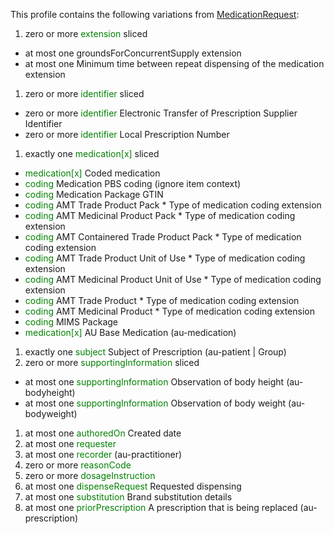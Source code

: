 This profile contains the following variations from [MedicationRequest](http://hl7.org/fhir/STU3/MedicationRequest):

1. zero or more <span style='color:green'> extension </span>  sliced
  * at most one groundsForConcurrentSupply extension
  * at most one Minimum time between repeat dispensing of the medication extension
1. zero or more <span style='color:green'> identifier </span>  sliced
  * zero or more <span style='color:green'> identifier </span> Electronic Transfer of Prescription Supplier Identifier
  * zero or more <span style='color:green'> identifier </span> Local Prescription Number
1. exactly one <span style='color:green'> medication[x] </span>  sliced
  *  <span style='color:green'> medication[x] </span> Coded medication
  *  <span style='color:green'> coding </span> Medication PBS coding (ignore item context)
  *  <span style='color:green'> coding </span> Medication Package GTIN
  *  <span style='color:green'> coding </span> AMT Trade Product Pack
    *  Type of medication coding extension
  *  <span style='color:green'> coding </span> AMT Medicinal Product Pack
    *  Type of medication coding extension
  *  <span style='color:green'> coding </span> AMT Containered Trade Product Pack
    *  Type of medication coding extension
  *  <span style='color:green'> coding </span> AMT Trade Product Unit of Use
    *  Type of medication coding extension
  *  <span style='color:green'> coding </span> AMT Medicinal Product Unit of Use
    *  Type of medication coding extension
  *  <span style='color:green'> coding </span> AMT Trade Product
    *  Type of medication coding extension
  *  <span style='color:green'> coding </span> AMT Medicinal Product
    *  Type of medication coding extension
  *  <span style='color:green'> coding </span> MIMS Package
  *  <span style='color:green'> medication[x] </span> AU Base Medication (au-medication)
1. exactly one <span style='color:green'> subject </span> Subject of Prescription (au-patient \| Group)
1. zero or more <span style='color:green'> supportingInformation </span>  sliced
  * at most one <span style='color:green'> supportingInformation </span> Observation of body height (au-bodyheight)
  * at most one <span style='color:green'> supportingInformation </span> Observation of body weight (au-bodyweight)
1. at most one <span style='color:green'> authoredOn </span> Created date
1. at most one <span style='color:green'> requester </span> 
1. at most one <span style='color:green'> recorder </span>  (au-practitioner)
1. zero or more <span style='color:green'> reasonCode </span> 
1. zero or more <span style='color:green'> dosageInstruction </span> 
1. at most one <span style='color:green'> dispenseRequest </span> Requested dispensing
1. at most one <span style='color:green'> substitution </span> Brand substitution details
1. at most one <span style='color:green'> priorPrescription </span> A prescription that is being replaced (au-prescription)